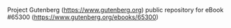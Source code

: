 Project Gutenberg (https://www.gutenberg.org) public repository for
eBook #65300 (https://www.gutenberg.org/ebooks/65300)
